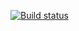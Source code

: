 [![Build status](https://ci.appveyor.com/api/projects/status/p4n5ua6q40h0umsi?svg=true)](https://ci.appveyor.com/project/Dmitriy46838/patterns-task1)